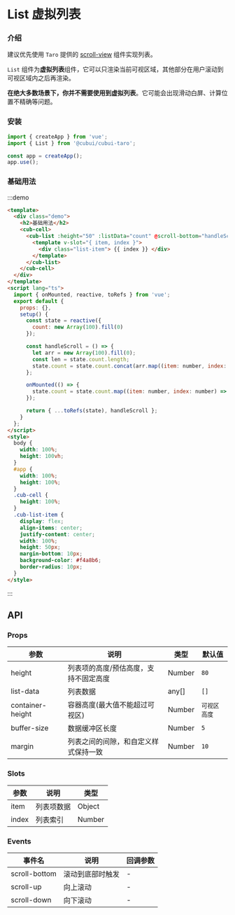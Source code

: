 # List 虚拟列表

### 介绍

建议优先使用 `Taro` 提供的 [scroll-view](https://taro-docs.jd.com/docs/components/viewContainer/scroll-view) 组件实现列表。

`List` 组件为**虚拟列表**组件，它可以只渲染当前可视区域，其他部分在用户滚动到可视区域内之后再渲染。

**在绝大多数场景下，你并不需要使用到虚拟列表**。它可能会出现滑动白屏、计算位置不精确等问题。

### 安装

```javascript
import { createApp } from 'vue';
import { List } from '@cubui/cubui-taro';

const app = createApp();
app.use();
```

### 基础用法

:::demo

```html
<template>
  <div class="demo">
    <h2>基础用法</h2>
    <cub-cell>
      <cub-list :height="50" :listData="count" @scroll-bottom="handleScroll">
        <template v-slot="{ item, index }">
          <div class="list-item"> {{ index }} </div>
        </template>
      </cub-list>
    </cub-cell>
  </div>
</template>
<script lang="ts">
  import { onMounted, reactive, toRefs } from 'vue';
  export default {
    props: {},
    setup() {
      const state = reactive({
        count: new Array(100).fill(0)
      });

      const handleScroll = () => {
        let arr = new Array(100).fill(0);
        const len = state.count.length;
        state.count = state.count.concat(arr.map((item: number, index: number) => len + index + 1));
      };

      onMounted(() => {
        state.count = state.count.map((item: number, index: number) => index + 1);
      });

      return { ...toRefs(state), handleScroll };
    }
  };
</script>
<style>
  body {
    width: 100%;
    height: 100vh;
  }
  #app {
    width: 100%;
    height: 100%;
  }
  .cub-cell {
    height: 100%;
  }
  .cub-list-item {
    display: flex;
    align-items: center;
    justify-content: center;
    width: 100%;
    height: 50px;
    margin-bottom: 10px;
    background-color: #f4a8b6;
    border-radius: 10px;
  }
</style>
```

:::

## API

### Props

| 参数             | 说明                                  | 类型   | 默认值       |
| ---------------- | ------------------------------------- | ------ | ------------ |
| height           | 列表项的高度/预估高度，支持不固定高度 | Number | `80`         |
| list-data        | 列表数据                              | any[]  | `[]`         |
| container-height | 容器高度(最大值不能超过可视区)        | Number | `可视区高度` |
| buffer-size      | 数据缓冲区长度                        | Number | `5`          |
| margin           | 列表之间的间隙，和自定义样式保持一致  | Number | `10`         |

### Slots

| 参数  | 说明       | 类型   |
| ----- | ---------- | ------ |
| item  | 列表项数据 | Object |
| index | 列表索引   | Number |

### Events

| 事件名        | 说明             | 回调参数 |
| ------------- | ---------------- | -------- |
| scroll-bottom | 滚动到底部时触发 | -        |
| scroll-up     | 向上滚动         | -        |
| scroll-down   | 向下滚动         | -        |
